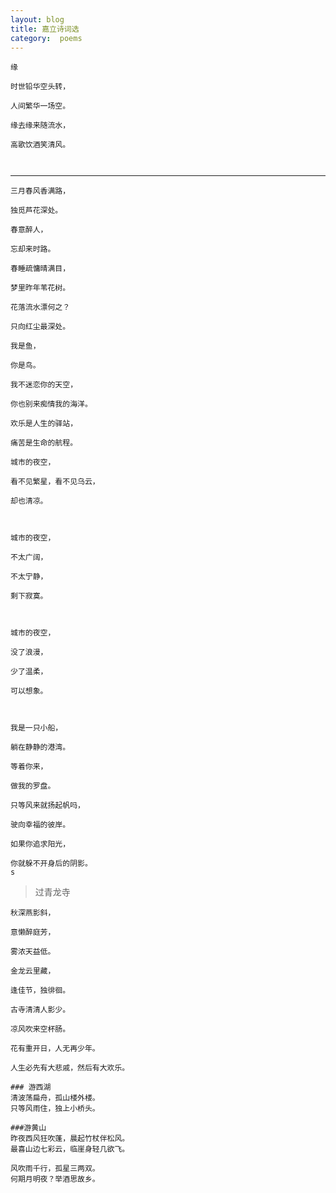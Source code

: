 ```yaml
---
layout: blog  
title: 嘉立诗词选  
category:  poems
---
```




```
缘

时世铅华空头转，

人间繁华一场空。

缘去缘来随流水，

高歌饮酒笑清风。



```



---

```
三月春风香满路， 

独觅芦花深处。

春意醉人，

忘却来时路。

```





```
春睡疏慵晴满目，

梦里昨年苇花树。

花落流水漂何之？

只向红尘最深处。

```





```
我是鱼，

你是鸟。

我不迷恋你的天空，

你也别来痴情我的海洋。

```



```
欢乐是人生的驿站，

痛苦是生命的航程。
```





```
城市的夜空，

看不见繁星，看不见乌云，

却也清凉。



城市的夜空，

不太广阔，

不太宁静，

剩下寂寞。



城市的夜空，

没了浪漫，

少了温柔，

可以想象。



```

```
我是一只小船，

躺在静静的港湾。

等着你来，

做我的罗盘。

只等风来就扬起帆吗，

驶向幸福的彼岸。

```



```
如果你追求阳光，

你就躲不开身后的阴影。
s
```





> 过青龙寺

``` 
秋深燕影斜，

意懒醉庭芳，

雾浓天益低。

金龙云里藏，

逢佳节，独徘徊。

古寺清清人影少。

凉风吹来空杯肠。

```



```花有重开日，
花有重开日，人无再少年。
```



``` 
人生必先有大悲戚，然后有大欢乐。
```



```
### 游西湖
清波荡扁舟，孤山楼外楼。
只等风雨住，独上小桥头。
```



```
###游黄山
昨夜西风狂吹蓬，晨起竹杖伴松风。
最喜山边七彩云，临崖身轻几欲飞。
```



```
风吹雨千行，孤星三两双。
何期月明夜？举酒思故乡。
```

